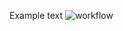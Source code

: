 Example text
![workflow](https://github.com/<UserName>/<RepositoryName>/actions/workflows/main.yml/badge.svg)